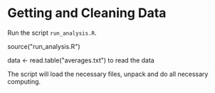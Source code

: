 Getting and Cleaning Data
=========================

Run the script `run_analysis.R`.

  source("run_analysis.R")

  data <- read.table("averages.txt") to read the data

The script will load the necessary files, unpack and do all necessary computing.
